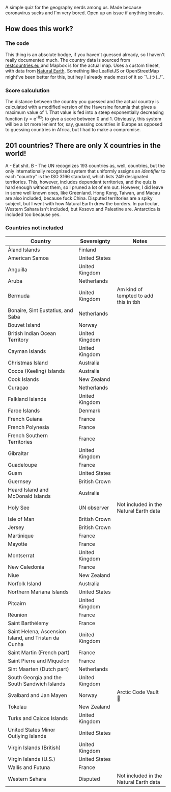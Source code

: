 A simple quiz for the geography nerds among us. Made because coronavirus sucks and I'm very bored. Open up an issue if anything breaks.

## How does this work?

### The code
This thing is an absolute bodge, if you haven't guessed already, so I haven't really documented much. The country data is sourced
from [restcountries.eu](https://restcountries.eu/),and Mapbox is for the actual map. Uses a custom tileset, with data from
[Natural Earth](http://www.naturalearthdata.com/). Something like LeafletJS or OpenStreetMap might've been better for this, 
but hey I already made most of it so ¯\\\_(ツ)_/¯.

### Score calculution

The distance between the country you guessed and the actual country is calculated with a modified version of
the Haversine forumla that gives a maximum value of 1. That value is fed into a steep exponentially
decreasing function (y = e<sup>-8x</sup>) to give a score between 0 and 1. Obviously, this system
will be a lot more lenient for, say, guessing countries in Europe as opposed to guessing countries in Africa,
but I had to make a compromise.

## 201 countries? There are only X countries in the world!

A - Eat shit. B - The UN recognizes 193 countries as, well, countries, but the only internationally recognized
system that uniformly assigns an *identifier* to each "country" is the ISO 3166 standard, which lists 249 designated
territories. This, however, includes dependant territories, and the quiz is hard enough without them, so I
pruned a lot of em out. However, I did leave in some well known ones, like Greenland. Hong Kong, Taiwan, and Macau
are also included, because fuck China. Disputed territories are a spiky subject, but I went with how Natural Earth
drew the borders. In particular, Western Sahara isn't included, but Kosovo and Palestine are. Antarctica is included too because yes.

### Countries not included

| Country | Sovereignty | Notes|
| --- | --- | --- |
| Åland Islands | Finland | |
| American Samoa | United States | |
| Anguilla | United Kingdom | |
| Aruba | Netherlands | |
| Bermuda | United Kingdom | Am kind of tempted to add this in tbh |
| Bonaire, Sint Eustatius, and Saba | Netherlands | |
| Bouvet Island | Norway | |
| British Indian Ocean Territory | United Kingdom | |
| Cayman Islands | United Kingdom | |
| Christmas Island | Australia | |
| Cocos (Keeling) Islands | Australia | |
| Cook Islands | New Zealand | |
| Curaçao | Netherlands | |
| Falkland Islands | United Kingdom | |
| Faroe Islands | Denmark | |
| French Guiana | France | |
| French Polynesia | France | |
| French Southern Territories | France | |
| Gibraltar | United Kingdom | |
| Guadeloupe | France | |
| Guam | United States | |
| Guernsey | British Crown | |
| Heard Island and McDonald Islands | Australia | |
| Holy See | UN observer | Not included in the Natural Earth data |
| Isle of Man | British Crown | |
| Jersey | British Crown | |
| Martinique | France | |
| Mayotte | France | |
| Montserrat | United Kingdom | |
| New Caledonia | France | |
| Niue | New Zealand | |
| Norfolk Island | Australia | |
| Northern Mariana Islands | United States | |
| Pitcairn | United Kingdom | |
| Réunion | France | |
| Saint Barthélemy | France | |
| Saint Helena, Ascension Island, and Tristan da Cunha | United Kingdom | |
| Saint Martin (French part) | France | |
| Saint Pierre and Miquelon | France | |
| Sint Maarten (Dutch part) | Netherlands | |
| South Georgia and the South Sandwich Islands | United Kingdom | |
| Svalbard and Jan Mayen | Norway | Arctic Code Vault 🤞 |
| Tokelau | New Zealand | |
| Turks and Caicos Islands | United Kingdom | |
| United States Minor Outlying Islands | United States | |
| Virgin Islands (British) | United Kingdom | |
| Virgin Islands (U.S.) | United States | |
| Wallis and Futuna | France | |
| Western Sahara | Disputed | Not included in the Natural Earth data |
